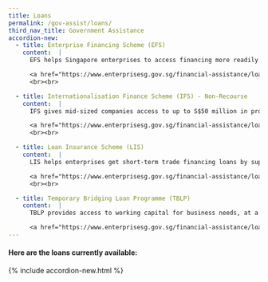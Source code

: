 ```yaml
---
title: Loans
permalink: /gov-assist/loans/
third_nav_title: Government Assistance
accordion-new:
  - title: Enterprise Financing Scheme (EFS)
    content:  |
      EFS helps Singapore enterprises to access financing more readily. Enterprise Singapore (ESG) will share the loan default risk in the event of enterprise insolvency with the Participating Financial Institutions (PFIs).

      <a href="https://www.enterprisesg.gov.sg/financial-assistance/loans-and-insurance/loans-and-insurance/enterprise-financing-scheme/overview" target="_blank">Find Out More</a>
      <br><br>

  - title: Internationalisation Finance Scheme (IFS) - Non-Recourse
    content:  |
      IFS gives mid-sized companies access to up to S$50 million in project financing for local and overseas development projects. Enterprise Singapore co-shares default risks with Participating Financial Institutes (PFIs).

      <a href="https://www.enterprisesg.gov.sg/financial-assistance/loans-and-insurance/loans-and-insurance/internationalisation-finance-scheme---non-recourse" target="_blank">Find out more</a>
      <br><br>

  - title: Loan Insurance Scheme (LIS)
    content:  |
      LIS helps enterprises get short-term trade financing loans by supporting 50% of the LIS insurance premium. (up to 80% until March 2021).

      <a href="https://www.enterprisesg.gov.sg/financial-assistance/loans-and-insurance/loans-and-insurance/loan-insurance-scheme" target="_blank">Find Out More</a>
      <br><br>

  - title: Temporary Bridging Loan Programme (TBLP)
    content:  |    
      TBLP provides access to working capital for business needs, at a maximum supported loan of S$5 million with 90% Government risk-share on loans for new applications submitted from 8 April - 31 March 2021.

      <a href="https://www.enterprisesg.gov.sg/financial-assistance/loans-and-insurance/loans-and-insurance/temporary-bridging-loan-programme/overview" target="_blank">Find Out More</a>            
---
```


#### Here are the loans currently available:

{% include accordion-new.html %}
